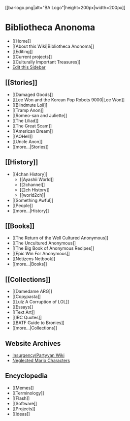 [[ba-logo.png|alt="BA Logo"|height=200px|width=200px]]

Bibliotheca Anonoma
===================

* [[Home]]
* [[About this Wiki|Bibliotheca Anonoma]]
* [[Editing]]
* [[Current projects]]
* [[Culturally Important Treasures]]
* [Edit this Sidebar](https://github.com/bibanon/bibanon/wiki/_Sidebar/_edit)

## [[Stories]]

* [[Damaged Goods]]
* [[Lee Won and the Korean Pop Robots 9000|Lee Won]]
* [[Blindmute Loli]]
* [[Tramp Anon]]
* [[Romeo-san and Juliette]]
* [[The Liliad]]
* [[The Great Scam]]
* [[American Dream]]
* [[AOHell]]
* [[Uncle Anon]]
* [[more...|Stories]]


## [[History]]

* [[4chan History]]
  * [[Ayashii World]]
  * [[2channel]]
  * [[2ch History]]
  * [[world2ch]]
* [[Something Awful]]
* [[People]]
* [[more...|History]]

## [[Books]]

* [[The Return of the Well Cultured Anonymous]]
* [[The Uncultured Anonymous]]
* [[The Big Book of Anonymous Recipes]]
* [[Epic Win For Anonymous]]
* [[Netizens Netbook]]
* [[more...|Books]]

## [[Collections]]

* [[Damedame ARG]]
* [[Copypasta]]
* [[Lulz A Corruption of LOL]]
* [[Essays]]
* [[Text Art]]
* [[IRC Quotes]]
* [[BATF Guide to Bronies]]
* [[more...|Collections]]

## Website Archives

* [Insurgency/Partyvan Wiki](https://github.com/bibanon/Insurgency-Wiki/wiki)
* [Neglected Mario Characters](https://github.com/bibanon/Neglected-Mario-Characters/wiki)

## Encyclopedia

* [[Memes]]
* [[Terminology]]
* [[Flash]]
* [[Software]]
* [[Projects]]
* [[Ideas]]